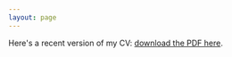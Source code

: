 ```yaml
---
layout: page
---
```


Here's a recent version of my CV:  [download the PDF here](cv_fontsere_2024.pdf).

